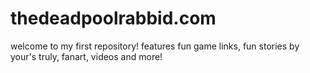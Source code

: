 # thedeadpoolrabbid.com
welcome to my first repository! features fun game links, fun stories by your's truly, fanart, videos and more!
